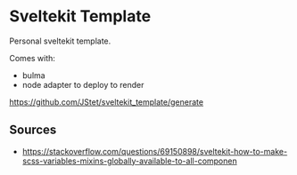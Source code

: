 # Sveltekit Template

Personal sveltekit template.

Comes with:
- bulma
- node adapter to deploy to render

https://github.com/JStet/sveltekit_template/generate

## Sources
- https://stackoverflow.com/questions/69150898/sveltekit-how-to-make-scss-variables-mixins-globally-available-to-all-componen
